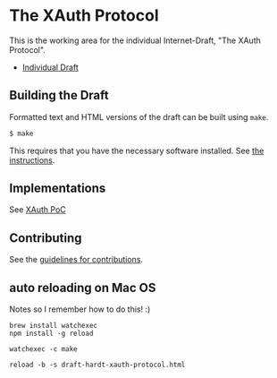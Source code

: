 # The XAuth Protocol

This is the working area for the individual Internet-Draft, "The XAuth Protocol".

* [Individual Draft](https://tools.ietf.org/html/draft-hardt-xauth-protocol)

## Building the Draft

Formatted text and HTML versions of the draft can be built using `make`.

```sh
$ make
```

This requires that you have the necessary software installed.  See
[the instructions](https://github.com/martinthomson/i-d-template/blob/master/doc/SETUP.md).

## Implementations

See [XAuth PoC](https://github.com/dickhardt/XAuth-poc)

## Contributing

See the
[guidelines for contributions](https://github.com/dickhardt/hardt-xauth-protocol/blob/master/CONTRIBUTING.md).

## auto reloading on Mac OS
Notes so I remember how to do this! :)

    brew install watchexec
    npm install -g reload

    watchexec -c make

    reload -b -s draft-hardt-xauth-protocol.html 
